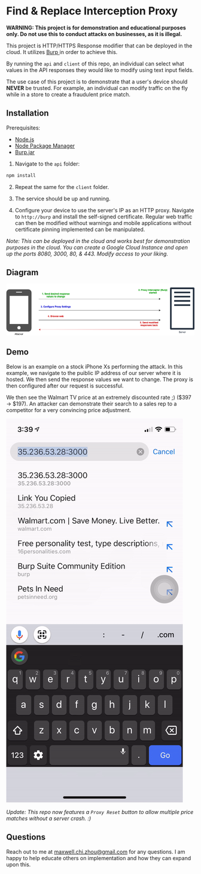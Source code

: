 # Find & Replace Interception Proxy

**WARNING: This project is for demonstration and educational purposes only. Do not use this to conduct attacks on businesses, as it is illegal.**

This project is HTTP/HTTPS Response modifier that can be deployed in the cloud. It utilizes [Burp ](https://portswigger.net/burpproxy)  in order to achieve this.

By running the `api` and `client` of this repo, an individual can select what values in the API responses they would like to modify using text input fields. 

The use case of this project is to demonstrate that a user's device should **NEVER** be trusted. For example, an individual can modify traffic on the fly while in a store to create a fraudulent price match. 


## Installation

Prerequisites:
- [Node.js](https://nodejs.org/en/)
- [Node Package Manager](https://www.npmjs.com/)
- [Burp.jar](https://portswigger.net/burp/releases/download?product=community&version=1.7.36&type=jar)

1. Navigate to the `api` folder:
```bash
npm install
```
2. Repeat the same for the `client` folder.

3. The service should be up and running.
4. Configure your device to use the server's IP as an HTTP proxy. Navigate to `http://burp` and install the self-signed certificate. Regular web traffic can then be modified  without warnings and mobile applications without certificate pinning implemented can be manipulated.

*Note: This can be deployed in the cloud and works best for demonstration purposes in the cloud. You can create a Google Cloud Instance and open up the ports 8080, 3000, 80, & 443. Modify access to your liking.*

## Diagram
![Diagram](/diagram.png?raw=true "Diagram")
## Demo

Below is an example on a stock iPhone Xs performing the attack. In this example, we navigate to the puiblic IP address of our server where it is hosted. We then send the response values we want to change. The proxy is then configured after our request is successful.

We then see the Walmart TV price at an extremely discounted rate ;) ($397 -> $197). An attacker can demonstrate their search to a sales rep to a competitor for a very convincing price adjustment. 

![Demo](/demo.gif?raw=true "Demo")


*Update: This repo now features a `Proxy Reset` button to allow multiple price matches without a server crash. :)*

## Questions
Reach out to me at maxwell.chi.zhou@gmail.com for any questions. I am happy to help educate others on implementation and how they can expand upon this.
